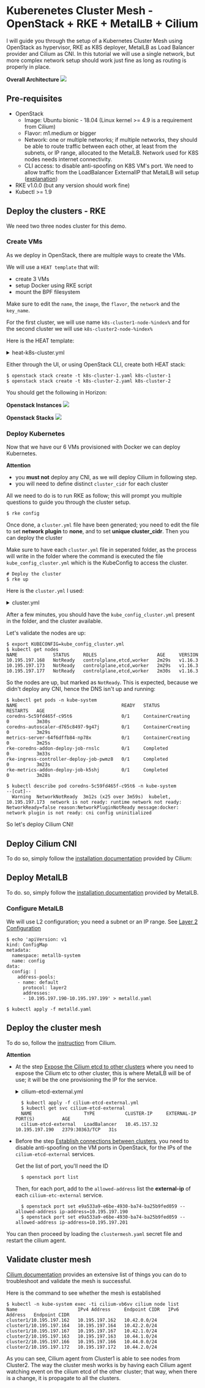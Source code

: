 # Kuberenetes Cluster Mesh - OpenStack + RKE + MetalLB + Cilium

I will guide you through the setup of a Kubernetes Cluster Mesh using OpenStack as hypervisor, RKE as K8S deployer, MetalLB as Load Balancer provider and Cilium as CNI.
In this tutorial we will use a single network, but more complex network setup should work just fine as long as routing is properly in place.

**Overall Architecture**
![](https://raw.githubusercontent.com/adetalhouet/adetalhouet.github.io/master/images/2020-01-05-Kuberenetes_Cluster_Mesh/clustermesh.png)


## Pre-requisites
* OpenStack
	* Image: Ubuntu bionic - 18.04 (Linux kernel >= 4.9 is a requirement from Cilium)
	* Flavor: m1.medium or bigger
	* Network: one or multiple networks; if multiple networks, they should be able to route traffic between each other, at least from the subnets, or IP range, allocated to the MetalLB. Network used for K8S nodes needs internet connectivity.
	* CLI access: to disable anti-spoofing on K8S VM's port. We need to allow traffic from the LoadBalancer ExternalIP that MetalLB will setup ([explanation](https://MetalLB.universe.tf/installation/clouds/#MetalLB-on-openstack))
* RKE v1.0.0 (but any version  should  work fine)
* Kubectl >= 1.9


## Deploy the clusters - RKE
We need two three nodes cluster for this demo. 

### Create VMs
As we deploy in OpenStack, there are multiple ways to create the VMs.

We will use a `HEAT template` that will:
* create 3 VMs
* setup Docker using RKE script
* mount the BPF filesystem

Make sure to edit the `name`,  the `image`, the `flavor`, the `network` and the `key_name`.

For the first cluster, we will use name `k8s-cluster1-node-%index%` and for the second cluster we will use `k8s-cluster2-node-%index%`

Here is the HEAT template:

<details>
<summary>heat-k8s-cluster.yml</summary>

    heat_template_version: 2015-04-30
    
    resources:
      k8s-cluster1:
        type: OS::Heat::ResourceGroup
        properties:
          count: 3
          resource_def:
            type: OS::Nova::Server
            properties:
              name: k8s-cluster1-node-%index%
              flavor: m1.medium
              image: bionic-18.04
              networks:
                - network: vlan197_net
              key_name: adetalhouet
              security_groups:
                - default
              user_data: |
                   #!/bin/sh
                   # setup docker
                   sudo apt update -y
                   curl https://releases.rancher.com/install-docker/18.09.sh | sh
                   sudo usermod -aG docker ubuntu
                   # Add BPF as mount for Cilium
                   sudo echo "bpffs                      /sys/fs/bpf             bpf     defaults 0 0" >> /etc/fstab
                   sudo mount /sys/fs/bpffs
</details>

Either through the  UI, or using OpenStack CLI, create both HEAT stack:

    $ openstack stack create -t k8s-cluster-1.yaml k8s-cluster-1
    $ openstack stack create -t k8s-cluster-2.yaml k8s-cluster-2

You should get the following in Horizon:

**Openstack Instances**
![](https://raw.githubusercontent.com/adetalhouet/adetalhouet.github.io/master/images/2020-01-05-Kuberenetes_Cluster_Mesh/openstack-instances.png)

**Openstack Stacks**
![](https://raw.githubusercontent.com/adetalhouet/adetalhouet.github.io/master/images/2020-01-05-Kuberenetes_Cluster_Mesh/openstack-stacks.png)

### Deploy Kubernetes
Now that we have our 6 VMs provisioned with Docker we can deploy Kubernetes. 

**Attention**
* you **must not** deploy any CNI, as we will deploy Cilium in following step.
* you will need to define distinct `cluster_cidr` for each cluster


All we need to do is to run RKE as follow; this will prompt you multiple questions to guide you through the cluster setup.

    $ rke config

 
   Once done, a `cluster.yml` file have been generated; you need to edit the file to set **network plugin** to **none**, and to set **unique cluster_cidr**.  Then you can deploy the cluster
   
   Make sure to have each `cluster.yml` file in seperated folder, as the process will write in the folder where the command is executed the file `kube_config_cluster.yml` which is the KubeConfig to access the cluster.

    # Deploy the cluster
    $ rke up
Here is the `cluster.yml` I used:


<details>
<summary>cluster.yml</summary>

    nodes:
    - address: 10.195.197.165
      port: "22"
      internal_address: ""
      role:
      - controlplane
      - worker
      - etcd
      hostname_override: ""
      user: ubuntu
      docker_socket: /var/run/docker.sock
      ssh_key: ""
      ssh_key_path: ~/.ssh/id_rsa
      ssh_cert: ""
      ssh_cert_path: ""
      labels: {}
      taints: []
    - address: 10.195.197.175
      port: "22"
      internal_address: ""
      role:
      - controlplane
      - worker
      - etcd
      hostname_override: ""
      user: ubuntu
      docker_socket: /var/run/docker.sock
      ssh_key: ""
      ssh_key_path: ~/.ssh/id_rsa
      ssh_cert: ""
      ssh_cert_path: ""
      labels: {}
      taints: []
    - address: 10.195.197.170
      port: "22"
      internal_address: ""
      role:
      - controlplane
      - worker
      - etcd
      hostname_override: ""
      user: ubuntu
      docker_socket: /var/run/docker.sock
      ssh_key: ""
      ssh_key_path: ~/.ssh/id_rsa
      ssh_cert: ""
      ssh_cert_path: ""
      labels: {}
      taints: []
    services:
      etcd:
        image: ""
        extra_args: {}
        extra_binds: []
        extra_env: []
        external_urls: []
        ca_cert: ""
        cert: ""
        key: ""
        path: ""
        uid: 0
        gid: 0
        snapshot: null
        retention: ""
        creation: ""
        backup_config: null
      kube-api:
        image: ""
        extra_args: {}
        extra_binds: []
        extra_env: []
        service_cluster_ip_range: 10.45.0.0/16
        service_node_port_range: ""
        pod_security_policy: false
        always_pull_images: false
        secrets_encryption_config: null
        audit_log: null
        admission_configuration: null
        event_rate_limit: null
      kube-controller:
        image: ""
        extra_args: {}
        extra_binds: []
        extra_env: []
        cluster_cidr: 10.44.0.0/16
        service_cluster_ip_range: 10.45.0.0/16
      scheduler:
        image: ""
        extra_args: {}
        extra_binds: []
        extra_env: []
      kubelet:
        image: ""
        extra_args: {}
        extra_binds: []
        extra_env: []
        cluster_domain: cluster.local
        infra_container_image: ""
        cluster_dns_server: 10.45.0.10
        fail_swap_on: false
        generate_serving_certificate: false
      kubeproxy:
        image: ""
        extra_args: {}
        extra_binds: []
        extra_env: []
    network:
      plugin: none
      options: {}
      node_selector: {}
    authentication:
      strategy: x509
      sans: []
      webhook: null
    addons: ""
    addons_include: []
    system_images:
      etcd: rancher/coreos-etcd:v3.3.15-rancher1
      alpine: rancher/rke-tools:v0.1.51
      nginx_proxy: rancher/rke-tools:v0.1.51
      cert_downloader: rancher/rke-tools:v0.1.51
      kubernetes_services_sidecar: rancher/rke-tools:v0.1.51
      kubedns: rancher/k8s-dns-kube-dns:1.15.0
      dnsmasq: rancher/k8s-dns-dnsmasq-nanny:1.15.0
      kubedns_sidecar: rancher/k8s-dns-sidecar:1.15.0
      kubedns_autoscaler: rancher/cluster-proportional-autoscaler:1.7.1
      coredns: rancher/coredns-coredns:1.6.2
      coredns_autoscaler: rancher/cluster-proportional-autoscaler:1.7.1
      kubernetes: rancher/hyperkube:v1.16.3-rancher1
      flannel: rancher/coreos-flannel:v0.11.0-rancher1
      flannel_cni: rancher/flannel-cni:v0.3.0-rancher5
      calico_node: rancher/calico-node:v3.8.1
      calico_cni: rancher/calico-cni:v3.8.1
      calico_controllers: rancher/calico-kube-controllers:v3.8.1
      calico_ctl: ""
      calico_flexvol: rancher/calico-pod2daemon-flexvol:v3.8.1
      canal_node: rancher/calico-node:v3.8.1
      canal_cni: rancher/calico-cni:v3.8.1
      canal_flannel: rancher/coreos-flannel:v0.11.0
      canal_flexvol: rancher/calico-pod2daemon-flexvol:v3.8.1
      weave_node: weaveworks/weave-kube:2.5.2
      weave_cni: weaveworks/weave-npc:2.5.2
      pod_infra_container: rancher/pause:3.1
      ingress: rancher/nginx-ingress-controller:nginx-0.25.1-rancher1
      ingress_backend: rancher/nginx-ingress-controller-defaultbackend:1.5-rancher1
      metrics_server: rancher/metrics-server:v0.3.4
      windows_pod_infra_container: rancher/kubelet-pause:v0.1.3
    ssh_key_path: ~/.ssh/id_rsa
    ssh_cert_path: ""
    ssh_agent_auth: false
    authorization:
      mode: rbac
      options: {}
    ignore_docker_version: false
    kubernetes_version: ""
    private_registries: []
    ingress:
      provider: ""
      options: {}
      node_selector: {}
      extra_args: {}
      dns_policy: ""
      extra_envs: []
      extra_volumes: []
      extra_volume_mounts: []
    cluster_name: ""
    cloud_provider:
      name: ""
    prefix_path: ""
    addon_job_timeout: 0
    bastion_host:
      address: ""
      port: ""
      user: ""
      ssh_key: ""
      ssh_key_path: ""
      ssh_cert: ""
      ssh_cert_path: ""
    monitoring:
      provider: ""
      options: {}
      node_selector: {}
    restore:
      restore: false
      snapshot_name: ""
    dns: null
</details>

After a few minutes, you should have the `kube_config_cluster.yml` present in the folder, and the cluster available.

Let's validate the nodes are up:

    $ export KUBECONFIG=kube_config_cluster.yml
    $ kubectl get nodes
    NAME             STATUS     ROLES                      AGE     VERSION
    10.195.197.168   NotReady   controlplane,etcd,worker   2m29s   v1.16.3
    10.195.197.173   NotReady   controlplane,etcd,worker   2m29s   v1.16.3
    10.195.197.177   NotReady   controlplane,etcd,worker   2m30s   v1.16.3

So the nodes are up, but marked as `NotReady`. This is expected, because we didn't deploy any CNI, hence the DNS isn't up and running:

    $ kubectl get pods -n kube-system
    NAME                                      READY   STATUS              RESTARTS   AGE
    coredns-5c59fd465f-c95t6                  0/1     ContainerCreating   0          3m30s
    coredns-autoscaler-d765c8497-9g47j        0/1     ContainerCreating   0          3m29s
    metrics-server-64f6dffb84-np78x           0/1     ContainerCreating   0          3m25s
    rke-coredns-addon-deploy-job-rnslc        0/1     Completed           0          3m33s
    rke-ingress-controller-deploy-job-pwmz8   0/1     Completed           0          3m23s
    rke-metrics-addon-deploy-job-k5shj        0/1     Completed           0          3m28s

    $ kubectl describe pod coredns-5c59fd465f-c95t6 -n kube-system
    --[cut]--
      Warning  NetworkNotReady  3m12s (x25 over 3m59s)  kubelet, 10.195.197.173  network is not ready: runtime network not ready: NetworkReady=false reason:NetworkPluginNotReady message:docker: network plugin is not ready: cni config uninitialized

So let's deploy Cilium CNI!

## Deploy Cilium CNI
To do so, simply follow the [installation documentation](https://docs.cilium.io/en/v1.6/gettingstarted/k8s-install-etcd-operator/#k8s-install-etcd-operator) provided by Cilium: 

## Deploy MetalLB
To do. so, simply follow the [installation documentation](https://MetalLB.universe.tf/installation/#installation-by-manifest) provided by MetalLB.

### Configure MetalLB
We will use L2 configuration; you need a subnet or an IP range. See [Layer 2 Configuration](https://MetalLB.universe.tf/configuration/)

    $ echo 'apiVersion: v1
    kind: ConfigMap
    metadata:
      namespace: metallb-system
      name: config
    data:
      config: |
        address-pools:
        - name: default
          protocol: layer2
          addresses:
          - 10.195.197.190-10.195.197.199' > metalld.yaml

    $ kubectl apply -f metalld.yaml

## Deploy the cluster mesh
To do so, follow the [instruction](https://docs.cilium.io/en/v1.6/gettingstarted/clustermesh/) from Cilium.

**Attention**
* At the step [Expose the Cilium etcd to other clusters](https://docs.cilium.io/en/v1.6/gettingstarted/clustermesh/) where you need to expose the Cilium etc to other cluster, this is where MetalLB will be of use; it will be the one provisioning the IP for the service.

    <details>
      <summary>cilium-etcd-external.yml</summary>

        apiVersion: v1
        kind: Service
        metadata:
          name: cilium-etcd-external
          namespace: kube-system
        spec:
          ports:
          - port: 2379
          selector:
            app: etcd
            etcd_cluster: cilium-etcd
            io.cilium/app: etcd-operator
          type: LoadBalancer
    </details>

        $ kubectl apply -f cilium-etcd-external.yml
        $ kubectl get svc cilium-etcd-external
        NAME                   TYPE           CLUSTER-IP     EXTERNAL-IP      PORT(S)          AGE
        cilium-etcd-external   LoadBalancer   10.45.157.32   10.195.197.190   2379:30363/TCP   31s
* Before the step [Establish connections between clusters](https://docs.cilium.io/en/v1.6/gettingstarted/clustermesh/#establish-connections-between-clusters), you need to disable anti-spoofing on the VM ports in OpenStack, for the IPs of the `cilium-etcd-external` services.

    Get the list of port, you'll need the ID

        $ openstack port list

    Then, for each port,  add to the `allowed-address` list the **external-ip** of each `cilium-etc-external` service.

        $ openstack port set e9a533a9-e6be-4930-ba74-ba25b9fed059 --allowed-address ip-address=10.195.197.190
        $ openstack port set e9a533a9-e6be-4930-ba74-ba25b9fed059 --allowed-address ip-address=10.195.197.201

You can then proceed by loading the `clustermesh.yaml` secret file and restart the cilium agent.

## Validate cluster mesh

[Cilium documentation](https://docs.cilium.io/en/v1.6/gettingstarted/clustermesh/#test-pod-connectivity-between-clusters) provides an extensive list of things you can do to troubleshoot and validate the mesh is successful.

Here is the command to see whether the mesh is established

    $ kubectl -n kube-system exec -ti cilium-vb6vv cilium node list
    Name                      IPv4 Address     Endpoint CIDR   IPv6 Address   Endpoint CIDR
    cluster1/10.195.197.162   10.195.197.162   10.42.0.0/24
    cluster1/10.195.197.164   10.195.197.164   10.42.2.0/24
    cluster1/10.195.197.167   10.195.197.167   10.42.1.0/24
    cluster2/10.195.197.163   10.195.197.163   10.44.1.0/24
    cluster2/10.195.197.166   10.195.197.166   10.44.0.0/24
    cluster2/10.195.197.172   10.195.197.172   10.44.2.0/24

As you can see, Cilium agent from Cluster1 is able to see nodes from Cluster2.
The way the cluster mesh works is by having each Cilium agent watching event on the cilium etcd of the other cluster; that way,  when there is a change, it is propagate to all the clusters.